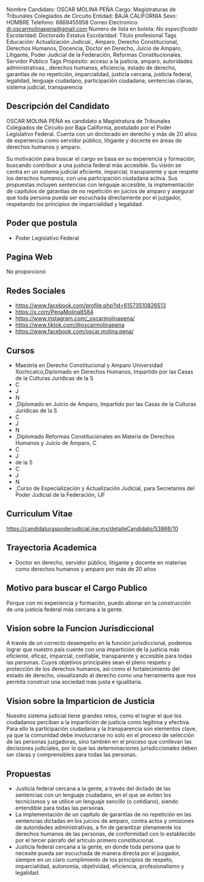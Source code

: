 Nombre Candidato: OSCAR MOLINA PEÑA
Cargo: Magistraturas de Tribunales Colegiados de Circuito
Entidad: BAJA CALIFORNIA
Sexo: HOMBRE
Telefono: 6869455958
Correo Electronico: dr.oscarmolinapena@gmail.com
Numero de lista en boleta: *No especificado*
Escolaridad: Doctorado
Estatus Escolaridad: Título profesional
Tags Educación: Actualización Judicial., Amparo, Derecho Constitucional, Derechos Humanos, Docencia, Doctor en Derecho, Juicio de Amparo, Litigante, Poder Judicial de la Federación, Reformas Constitucionales, Servidor Público
Tags Propósito: acceso a la justicia, amparo, autoridades administrativas., derechos humanos, eficiencia, estado de derecho, garantías de no repetición, imparcialidad, justicia cercana, justicia federal, legalidad, lenguaje ciudadano, participación ciudadana, sentencias claras, sistema judicial, transparencia


## Descripción del Candidato 

OSCAR MOLINA PEÑA es candidato a Magistratura de Tribunales Colegiados de Circuito por Baja California, postulado por el Poder Legislativo Federal. Cuenta con un doctorado en derecho y más de 20 años de experiencia como servidor público, litigante y docente en áreas de derechos humanos y amparo.

Su motivación para buscar el cargo se basa en su experiencia y formación, buscando contribuir a una justicia federal más accesible. Su visión se centra en un sistema judicial eficiente, imparcial, transparente y que respete los derechos humanos, con una participación ciudadana activa. Sus propuestas incluyen sentencias con lenguaje accesible, la implementación de capítulos de garantías de no repetición en juicios de amparo y asegurar que toda persona pueda ser escuchada directamente por el juzgador, respetando los principios de imparcialidad y legalidad.


## Poder que postula

- Poder Legislativo Federal


## Pagina Web

No proporcionó


## Redes Sociales

- https://www.facebook.com/profile.php?id=61573510826513
- https://x.com/PenaMolina8584
- https://www.instagram.com/_oscarmolinapena/
- https://www.tiktok.com/@oscarmolinapena
- https://www.facebook.com/oscar.molina.pena/


## Cursos

- Maestría en Derecho Constitucional y Amparo Universidad Xochicalco,Diplomado en Derechos Humanos, Impartido por las Casas de la Culturas Jurídicas de la S
- C
- J
- N
- ,Diplomado en Juicio de Amparo, Impartido por las Casas de la Culturas Jurídicas de la S
- C
- J
- N
- ,Diplomado Reformas Constitucionales en Materia de Derechos Humanos y Juicio de Amparo, C
- C
- J
- de la S
- C
- J
- N
- ,Curso de Especialización y Actualización Judicial, para Secretarios del Poder Judicial de la Federación, IJF


## Curriculum Vitae

https://candidaturaspoderjudicial.ine.mx/detalleCandidato/53866/10


## Trayectoria Academica

- Doctor en derecho, servidor público, litigante y docente en materias como derechos humanos y amparo por más de 20 años


## Motivo para buscar el Cargo Publico

Porque con mi experiencia y formación, puedo abonar en la construcción de una justicia federal más cercana a la gente.


## Vision sobre la Funcion Jurisdiccional

A través de un correcto desempeño en la función jurisdiccional, podemos lograr que nuestro país cuente con una impartición de la justicia más eficiente, eficaz, imparcial, confiable, transparente y accesible para todas las personas. Cuyos objetivos principales sean el pleno respeto y protección de los derechos humanos, así como el fortalecimiento del estado de derecho, visualizando al derecho como una herramienta que nos permita construir una sociedad más justa e igualitaria.


## Vision sobre la Imparticion de Justicia

Nuestro sistema judicial tiene grandes retos, como el lograr el que los ciudadanos perciban a la impartición de justicia como legítima y efectiva. Para ello la participación ciudadana y la transparencia son elementos clave, ya que la comunidad debe involucrarse no solo en el proceso de selección de las personas juzgadoras, sino también en el proceso que conllevan las decisiones judiciales, por lo que las determinaciones jurisdiccionales deben ser claras y comprensibles para todas las personas.


## Propuestas

- Justicia federal cercana a la gente, a través del dictado de las sentencias con un lenguaje ciudadano, en el que se eviten los tecnicismos y se utilice un lenguaje sencillo (o cotidiano), siendo entendible para todas las personas.
- La implementación de un capítulo de garantías de no repetición en las sentencias dictadas en los juicios de amparo, contra actos y omisiones de autoridades administrativas, a fin de garantizar plenamente los derechos humanos de las personas, de conformidad con lo establecido por el tercer párrafo del artículo primero constitucional.
- Justicia federal cercana a la gente, en donde toda persona que lo necesite pueda ser escuchada de manera directa por el juzgador, siempre en un claro cumplimiento de los principios de respeto, imparcialidad, autonomía, objetividad, eficiencia, profesionalismo y legalidad.

